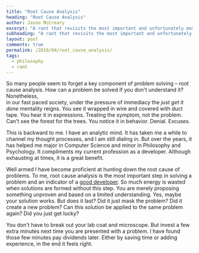 ```yaml
---
title: "Root Cause Analysis"
heading: "Root Cause Analysis"
author: Jason McCreary
excerpt: "A rant that revisits the most important and unfortunately most forgotten component of problem solving - root cause analysis."
subheading: "A rant that revisits the most important and unfortunately most forgotten component of problem solving - root cause analysis."
layout: post
comments: true
permalink: /2010/04/root_cause_analysis/
tags:
  - philosophy
  - rant
---
```

So many people seem to forget a key component of problem solving – root cause analysis. How can a problem be solved if you don't understand it? Nonetheless,  
in our fast paced society, under the pressure of immediacy the *just get it done* mentality reigns. You see it wrapped in wire and covered with duct tape. You hear it in expressions. Treating the symptom, not the problem. Can't see the forest for the trees. You notice it in behavior. Denial. Excuses.

This is backward to me. I have an analytic mind. It has taken me a while to channel my thought processes, and I am still dialing in. But over the years, it has helped me major in Computer Science and minor in Philosophy and Psychology. It compliments my current profession as a developer. Although exhausting at times, it is a great benefit. 

Well armed I have become proficient at hunting down the root cause of problems. To me, root cause analysis is the most important step in solving a problem and an indicator of a [good developer][1]. So much energy is wasted when solutions are formed without this step. You are merely proposing something unproven and based on a limited understanding. Yes, maybe your solution works. But does it last? Did it just mask the problem? Did it create a new problem? Can this solution be applied to the same problem again? Did you just get lucky?

You don't have to break out your lab coat and microscope. But invest a few extra minutes next time you are presented with a problem. I have found those few minutes pay dividends later. Either by saving time or adding experience, in the end it feels right.

 [1]: /articles/good_developer_routines
